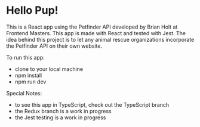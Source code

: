 # Hello Pup! 
This is a React app using the Petfinder API developed by Brian Holt at Frontend Masters. This app is made with React and tested with Jest.  The idea behind this project is to let any animal rescue organizations incorporate the Petfinder API on their own website. 

To run this app: <br />
+ clone to your local machine
+ npm install
+ npm run dev

Special Notes: <br />
+ to see this app in TypeScript, check out the TypeScript branch
+ the Redux branch is a work in progress
+ the Jest testing is a work in progress
